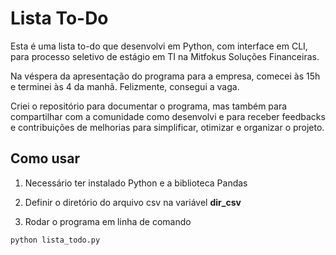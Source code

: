# Lista To-Do

Esta é uma lista to-do que desenvolvi em Python, com interface em CLI, para processo seletivo de estágio em TI na Mitfokus Soluções Financeiras.

Na véspera da apresentação do programa para a empresa, comecei às 15h e terminei às 4 da manhã. Felizmente, consegui a vaga.

Criei o repositório para documentar o programa, mas também para compartilhar com a comunidade como desenvolvi e para receber feedbacks e contribuições de melhorias para simplificar, otimizar e organizar o projeto. 


## Como usar

1. Necessário ter instalado Python e a biblioteca Pandas

2. Definir o diretório do arquivo csv na variável **dir_csv**

3. Rodar o programa em linha de comando

```bash
python lista_todo.py
```